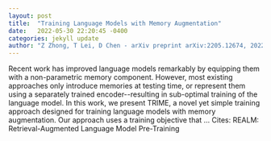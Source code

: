 ```yaml
---
layout: post
title:  "Training Language Models with Memory Augmentation"
date:   2022-05-30 22:20:45 -0400
categories: jekyll update
author: "Z Zhong, T Lei, D Chen - arXiv preprint arXiv:2205.12674, 2022"
---
```

Recent work has improved language models remarkably by equipping them with a non-parametric memory component. However, most existing approaches only introduce memories at testing time, or represent them using a separately trained encoder--resulting in sub-optimal training of the language model. In this work, we present TRIME, a novel yet simple training approach designed for training language models with memory augmentation. Our approach uses a training objective that … Cites: ‪REALM: Retrieval-Augmented Language Model Pre-Training‬